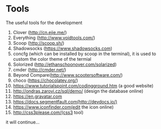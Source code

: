 # Tools
The useful tools for the development

1. Clover (http://cn.ejie.me/)
2. Everything (http://www.voidtools.com/)
3. Scoop (http://scoop.sh/)
4. Shadowsocks (https://www.shadowsocks.com)
5. concfg (which can be installed by scoop in the terminal), it is used to custom the color theme of the termial
6. Solorized (http://ethanschoonover.com/solarized)
7. cmder (http://cmder.net/)
8. Beyond Compare(http://www.scootersoftware.com/)
9. choco (https://chocolatey.org/)
10. https://www.tutorialspoint.com/codingground.htm (a good website)
11. http://ondras.zarovi.cz/sql/demo/ (design the database online)
12. https://en.gravatar.com
13. https://docs.segmentfault.com(http://devdocs.io/)
14. https://www.iconfinder.com(edit the icon online)
15. http://css3please.com/(css3 tool)

it will continue...
